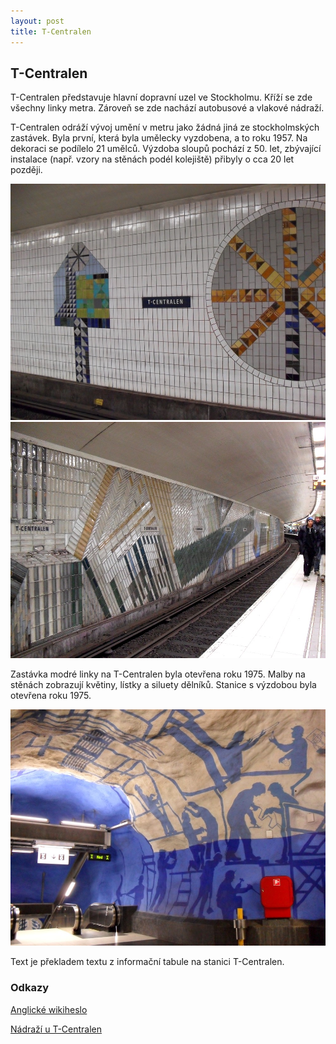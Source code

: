 ```yaml
---
layout: post
title: T-Centralen
---
```

## T-Centralen

T-Centralen představuje hlavní dopravní uzel ve Stockholmu. Kříží se zde všechny linky metra. Zároveň se zde nachází autobusové a vlakové nádraží.

T-Centralen odráží vývoj umění v metru jako žádná jiná ze stockholmských zastávek. Byla první, která byla umělecky vyzdobena, a to roku 1957. Na dekoraci se podílelo 21 umělců. Výzdoba sloupů pochází z 50. let, zbývající instalace (např. vzory na stěnách podél kolejiště) přibyly o cca 20 let později.

![](/images/tcentralen/obr1.jpg)
![](/images/tcentralen/obr2.jpg)

Zastávka modré linky na T-Centralen byla otevřena roku 1975. Malby na stěnách zobrazují květiny, lístky a siluety dělníků.
Stanice s výzdobou byla otevřena roku 1975.

![](/images/tcentralen/obr3.jpg)

Text je překladem textu z informační tabule na stanici T-Centralen.

### Odkazy

[Anglické wikiheslo](https://en.wikipedia.org/wiki/T-Centralen)

[Nádraží u T-Centralen](http://www.cityterminalen.com/en/Contact/About-Cityterminalen/)

